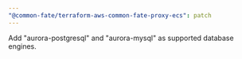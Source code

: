 ```yaml
---
"@common-fate/terraform-aws-common-fate-proxy-ecs": patch
---
```


Add "aurora-postgresql" and "aurora-mysql" as supported database engines.
